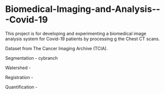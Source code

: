# Biomedical-Imaging-and-Analysis---Covid-19

This project is for developing and experimenting a biomedical image analysis system for Covid-19 patients by processing g the Chest CT scans. 

Dataset from The Cancer Imaging Archive (TCIA).

Segmentation - cybranch

Watershed - 

Registration - 

Quantification - 
